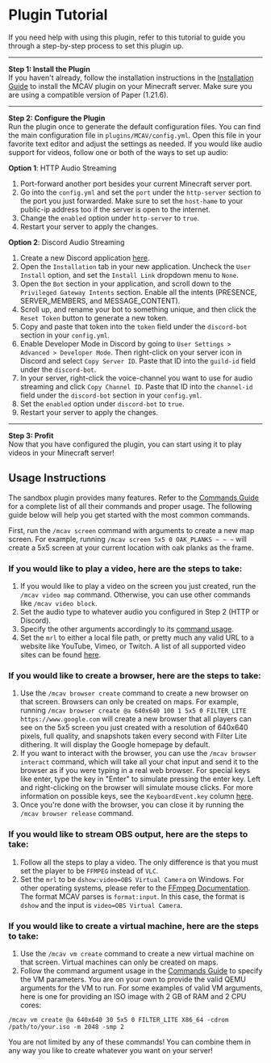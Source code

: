 # Plugin Tutorial

If you need help with using this plugin, refer to this tutorial to guide you through a step-by-step process to set this
plugin up.

---

**Step 1: Install the Plugin**  
If you haven't already, follow the installation instructions in the [Installation Guide](./plugin.md#installation) to 
install the MCAV plugin on your Minecraft server. Make sure you are using a compatible version of Paper (1.21.6).

---

**Step 2: Configure the Plugin**  
Run the plugin once to generate the default configuration files. You can find the main configuration file in
`plugins/MCAV/config.yml`. Open this file in your favorite text editor and adjust the settings as needed. If you would
like audio support for videos, follow one or both of the ways to set up audio:

**Option 1**: HTTP Audio Streaming
1) Port-forward another port besides your current Minecraft server port.
2) Go into the `config.yml` and set the `port` under the `http-server` section to the port you just forwarded. Make sure
to set the `host-hame` to your public-ip address too if the server is open to the internet.
3) Change the `enabled` option under `http-server` to `true`.
4) Restart your server to apply the changes.

**Option 2**: Discord Audio Streaming
1) Create a new Discord application [here](https://discord.com/developers/applications/).
2) Open the `Installation` tab in your new application. Uncheck the `User Install` option, and set the `Install Link` 
dropdown menu to `None`.
3) Open the `Bot` section in your application, and scroll down to the `Privileged Gateway Intents` section. Enable all
the intents (PRESENCE, SERVER_MEMBERS, and MESSAGE_CONTENT).
4) Scroll up, and rename your bot to something unique, and then click the `Reset Token` button to generate a new token.
5) Copy and paste that token into the `token` field under the `discord-bot` section in your `config.yml`.
6) Enable Developer Mode in Discord by going to `User Settings > Advanced > Developer Mode`. Then right-click on your
server icon in Discord and select `Copy Server ID`. Paste that ID into the `guild-id` field under the `discord-bot`.
7) In your server, right-click the voice-channel you want to use for audio streaming and click `Copy Channel ID`.
Paste that ID into the `channel-id` field under the `discord-bot` section in your `config.yml`.
8) Set the `enabled` option under `discord-bot` to `true`.
9) Restart your server to apply the changes.

---

**Step 3: Profit**  
Now that you have configured the plugin, you can start using it to play videos in your Minecraft server!

## Usage Instructions

The sandbox plugin provides many features. Refer to the [Commands Guide](./commands.md) for a complete list of all
their commands and proper usage. The following guide below will help you get started with the most common commands.

First, run the `/mcav screen` command with arguments to create a new map screen. For example, running
`/mcav screen 5x5 0 OAK_PLANKS ~ ~ ~` will create a 5x5 screen at your current location with oak planks as the frame.

### If you would like to play a video, here are the steps to take:
1) If you would like to play a video on the screen you just created, run the `/mcav video map` command. Otherwise, you
can use other commands like `/mcav video block`.
2) Set the audio type to whatever audio you configured in Step 2 (HTTP or Discord).
3) Specify the other arguments accordingly to its [command usage](./commands).
4) Set the `mrl` to either a local file path, or pretty much any valid URL to a website like YouTube, Vimeo, or Twitch.
A list of all supported video sites can be found [here](https://github.com/yt-dlp/yt-dlp/blob/master/supportedsites.md).

### If you would like to create a browser, here are the steps to take:
1) Use the `/mcav browser create` command to create a new browser on that screen. Browsers can only be created on maps.
For example, running `/mcav browser create @a 640x640 100 1 5x5 0 FILTER_LITE https://www.google.com` will create a new 
browser that all players can see on the 5x5 screen you just created with a resolution of 640x640 pixels, full quality,
and snapshots taken every second with Filter Lite dithering. It will display the Google homepage by default.
2) If you want to interact with the browser, you can use the `/mcav browser interact` command, which will take all your
chat input and send it to the browser as if you were typing in a real web browser. For special keys like enter, type the
key in "Enter" to simulate pressing the enter key. Left and right-clicking on the browser will simulate mouse
clicks. For more information on possible keys, see the `KeyboardEvent.key` column [here](https://developer.mozilla.org/en-US/docs/Web/API/UI_Events/Keyboard_event_key_values).
3) Once you're done with the browser, you can close it by running the `/mcav browser release` command.

### If you would like to stream OBS output, here are the steps to take:
1) Follow all the steps to play a video. The only difference is that you must set the player to be `FFMPEG` instead of
`VLC`. 
2) Set the `mrl` to be `dshow:video=OBS Virtual Camera` on Windows. For other operating systems, please refer to the
[FFmpeg Documentation](https://trac.ffmpeg.org/wiki/Capture/Webcam). The format MCAV parses is `format:input`. In this
case, the format is `dshow` and the input is `video=OBS Virtual Camera`.

### If you would like to create a virtual machine, here are the steps to take:
1) Use the `/mcav vm create` command to create a new virtual machine on that screen. Virtual machines can only be 
created on maps.
2) Follow the command argument usage in the [Commands Guide](./commands) to specify the VM parameters. You are
on your own to provide the valid QEMU arguments for the VM to run. For some examples of valid VM arguments, here is one
for providing an ISO image with 2 GB of RAM and 2 CPU cores:

```
/mcav vm create @a 640x640 30 5x5 0 FILTER_LITE X86_64 -cdrom /path/to/your.iso -m 2048 -smp 2
```

You are not limited by any of these commands! You can combine them in any way you like to create whatever you want on your
server!
